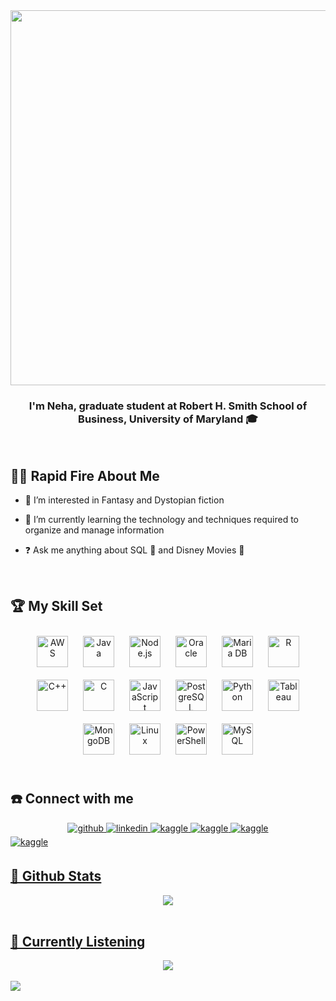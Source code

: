 <div align="center">
<img src="https://rishavanand.github.io/static/images/greetings.gif" align="center" height="" width="600" />
</div>  
  
### <div align="center">I'm Neha, graduate student at Robert H. Smith School of Business, University of Maryland 🎓</div>  
  

<br>  

## 💁‍♀️ Rapid Fire About Me

- 👀 I’m interested in Fantasy and Dystopian fiction  
  

- 🌱 I’m currently learning the technology and techniques required to organize and manage information  
  

- ❓ Ask me anything about SQL 📝 and Disney Movies 🎥  
  

<br/>  


## 🏆 My Skill Set  
<div align="center">  
<img style="margin: 10px" src="https://profilinator.rishav.dev/skills-assets/amazonwebservices-original-wordmark.svg" alt="AWS" height="50" />  
<img style="margin: 10px" src="https://profilinator.rishav.dev/skills-assets/java-original-wordmark.svg" alt="Java" height="50" />  
<img style="margin: 10px" src="https://profilinator.rishav.dev/skills-assets/nodejs-original-wordmark.svg" alt="Node.js" height="50" />  
<img style="margin: 10px" src="https://profilinator.rishav.dev/skills-assets/oracle-original.svg" alt="Oracle" height="50" />  
<img style="margin: 10px" src="https://profilinator.rishav.dev/skills-assets/mariadb.png" alt="Maria DB" height="50" />  
<img style="margin: 10px" src="https://profilinator.rishav.dev/skills-assets/r.svg" alt="R" height="50" />  
<img style="margin: 10px" src="https://profilinator.rishav.dev/skills-assets/cplusplus-original.svg" alt="C++" height="50" />  
<img style="margin: 10px" src="https://profilinator.rishav.dev/skills-assets/c-original.svg" alt="C" height="50" />  
<img style="margin: 10px" src="https://profilinator.rishav.dev/skills-assets/javascript-original.svg" alt="JavaScript" height="50" />  
<img style="margin: 10px" src="https://profilinator.rishav.dev/skills-assets/postgresql-original-wordmark.svg" alt="PostgreSQL" height="50" />  
<img style="margin: 10px" src="https://profilinator.rishav.dev/skills-assets/python-original.svg" alt="Python" height="50" />  
<img style="margin: 10px" src="https://profilinator.rishav.dev/skills-assets/tableau.svg" alt="Tableau" height="50" />  
<img style="margin: 10px" src="https://profilinator.rishav.dev/skills-assets/mongodb-original-wordmark.svg" alt="MongoDB" height="50" />  
<img style="margin: 10px" src="https://profilinator.rishav.dev/skills-assets/linux-original.svg" alt="Linux" height="50" />  
<img style="margin: 10px" src="https://profilinator.rishav.dev/skills-assets/powershell.png" alt="PowerShell" height="50" />  
<img style="margin: 10px" src="https://profilinator.rishav.dev/skills-assets/mysql-original-wordmark.svg" alt="MySQL" height="50" />  
</div>  

<br/>  


## ☎️ Connect with me  
<div align="center">
<a href="https://github.com/Neha-Ambekar" target="_blank">
<img src=https://img.shields.io/badge/github-%2324292e.svg?&style=for-the-badge&logo=github&logoColor=white alt=github style="margin-bottom: 5px;" />
</a>
<a href="https://www.linkedin.com/in/nehaambekar/" target="_blank">
<img src=https://img.shields.io/badge/linkedin-%231E77B5.svg?&style=for-the-badge&logo=linkedin&logoColor=white alt=linkedin style="margin-bottom: 5px;" />
</a>
<a href="https://www.kaggle.com/nehaambekar" target="_blank">
<img src=https://img.shields.io/badge/kaggle-%2344BAE8.svg?&style=for-the-badge&logo=kaggle&logoColor=white alt=kaggle style="margin-bottom: 5px;" />
</a>  
<a href="https://mail.google.com/mail/?view=cm&source=mailto&to=asneha1996@gmail.com" target="_blank">
<img src=https://img.shields.io/badge/Gmail-D14836?style=for-the-badge&logo=gmail&logoColor=white alt=kaggle style="margin-bottom: 5px;" />
</a>  
<a href="https://www.goodreads.com/nehaambekar" target="_blank">  
<img src=https://img.shields.io/badge/Goodreads-372213?style=for-the-badge&logo=goodreads&logoColor=white alt=kaggle style="margin-bottom: 5px;" />
</div>  
</a>  
<a href="https://public.tableau.com/app/profile/neha.ambekar.shriharsha" target="_blank">  
<img src=https://img.shields.io/badge/Tableau-E97627?style=for-the-badge&logo=Tableau&logoColor=white alt=kaggle style="margin-bottom: 5px;" />
</div>  
  

<br/>  


## 🚀 Github Stats  
<div align="center"><img src="https://github-readme-stats.vercel.app/api?username=Neha-Ambekar&show_icons=true&count_private=true&hide_border=true" align="center" /></div>  

<br/>  


## 🎵 Currently Listening
<div align="center"><img src="https://spotify-github-profile.vercel.app/api/view?uid=asneha96&cover_image=true&theme=natemoo-re&bar_color=a64eb1&bar_color_cover=true" /></div>  

<br/>  

<div align="left">
<img src="https://komarev.com/ghpvc/?username=Neha-Ambekar&&style=flat-square" align="left" />
</div>  

<br />

